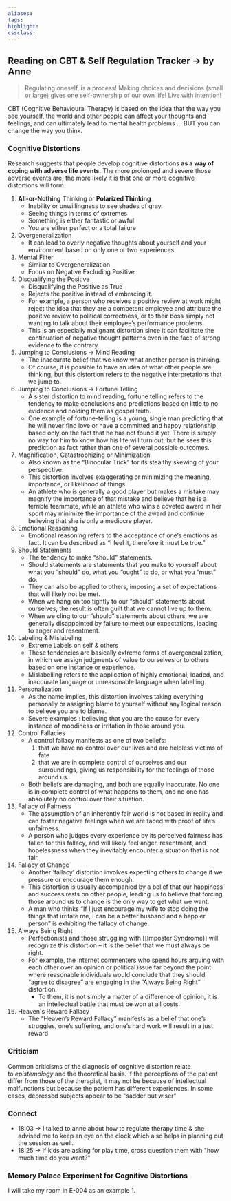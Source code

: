 ```yaml
---
aliases:  
tags:
highlight:  
cssclass:
---
```


## Reading on CBT & Self Regulation Tracker → by Anne
> Regulating oneself, is a process! Making choices and decisions (small or large) gives one self-ownership of our own life! Live with intention!

CBT (Cognitive Behavioural Therapy) is based on the idea that the way you see yourself, the world and other people can affect your thoughts and feelings, and can ultimately lead to mental health problems ... BUT you can change the way you think.



### Cognitive Distortions

Research suggests that people develop cognitive distortions **as a way of coping with adverse life events**. The more prolonged and severe those adverse events are, the more likely it is that one or more cognitive distortions will form.

1. **All-or-Nothing** Thinking or **Polarized Thinking**
	- Inability or unwillingness to see shades of gray.
	- Seeing things in terms of extremes
	- Something is either fantastic or awful
	- You are either perfect or a total failure
2. Overgeneralization
	- It can lead to overly negative thoughts about yourself and your environment based on only one or two experiences.
3. Mental Filter
	- Similar to Overgeneralization
	- Focus on Negative Excluding Positive
4. Disqualifying the Positive
	- Disqualifying the Positive as True
	- Rejects the positive instead of embracing it.
	- For example, a person who receives a positive review at work might reject the idea that they are a competent employee and attribute the positive review to political correctness, or to their boss simply not wanting to talk about their employee’s performance problems.
	- This is an especially malignant distortion since it can facilitate the continuation of negative thought patterns even in the face of strong evidence to the contrary.
5. Jumping to Conclusions → Mind Reading
	- The inaccurate belief that we know what another person is thinking.
	- Of course, it is possible to have an idea of what other people are thinking, but this distortion refers to the negative interpretations that we jump to.
6. Jumping to Conclusions → Fortune Telling
	- A sister distortion to mind reading, fortune telling refers to the tendency to make conclusions and predictions based on little to no evidence and holding them as gospel truth.
	- One example of fortune-telling is a young, single man predicting that he will never find love or have a committed and happy relationship based only on the fact that he has not found it yet. There is simply no way for him to know how his life will turn out, but he sees this prediction as fact rather than one of several possible outcomes.
7. Magnification, Catastrophizing or Minimization
	- Also known as the “Binocular Trick” for its stealthy skewing of your perspective.
	- This distortion involves exaggerating or minimizing the meaning, importance, or likelihood of things.
	- An athlete who is generally a good player but makes a mistake may magnify the importance of that mistake and believe that he is a terrible teammate, while an athlete who wins a coveted award in her sport may minimize the importance of the award and continue believing that she is only a mediocre player.
8. Emotional Reasoning
	- Emotional reasoning refers to the acceptance of one’s emotions as fact. It can be described as “I feel it, therefore it must be true.”
9. Should Statements
	- The tendency to make “should” statements.
	- Should statements are statements that you make to yourself about what you “should” do, what you “ought” to do, or what you “must” do.
	- They can also be applied to others, imposing a set of expectations that will likely not be met.
	- When we hang on too tightly to our “should” statements about ourselves, the result is often guilt that we cannot live up to them.
	- When we cling to our “should” statements about others, we are generally disappointed by failure to meet our expectations, leading to anger and resentment.
10. Labeling & Mislabeling
	- Extreme Labels on self & others
	- These tendencies are basically extreme forms of overgeneralization, in which we assign judgments of value to ourselves or to others based on one instance or experience.
	- Mislabelling refers to the application of highly emotional, loaded, and inaccurate language or unreasonable language when labelling.
11. Personalization
	- As the name implies, this distortion involves taking everything personally or assigning blame to yourself without any logical reason to believe you are to blame.
	- Severe examples : believing that you are the cause for every instance of moodiness or irritation in those around you.
12. Control Fallacies
	- A control fallacy manifests as one of two beliefs: 
		1. that we have no control over our lives and are helpless victims of fate 
		2. that we are in complete control of ourselves and our surroundings, giving us responsibility for the feelings of those around us. 
	- Both beliefs are damaging, and both are equally inaccurate. No one is in complete control of what happens to them, and no one has absolutely no control over their situation.
13. Fallacy of Fairness
	- The assumption of an inherently fair world is not based in reality and can foster negative feelings when we are faced with proof of life’s unfairness. 
	- A person who judges every experience by its perceived fairness has fallen for this fallacy, and will likely feel anger, resentment, and hopelessness when they inevitably encounter a situation that is not fair.
14. Fallacy of Change
	- Another ‘fallacy’ distortion involves expecting others to change if we pressure or encourage them enough. 
	- This distortion is usually accompanied by a belief that our happiness and success rests on other people, leading us to believe that forcing those around us to change is the only way to get what we want. 
	- A man who thinks “If I just encourage my wife to stop doing the things that irritate me, I can be a better husband and a happier person” is exhibiting the fallacy of change.
15. Always Being Right
	- Perfectionists and those struggling with [[Imposter Syndrome]] will recognize this distortion – it is the belief that we must always be right.
	- For example, the internet commenters who spend hours arguing with each other over an opinion or political issue far beyond the point where reasonable individuals would conclude that they should “agree to disagree” are engaging in the “Always Being Right” distortion. 
		- To them, it is not simply a matter of a difference of opinion, it is an intellectual battle that must be won at all costs.
16. Heaven's Reward Fallacy
	- The “Heaven’s Reward Fallacy” manifests as a belief that one’s struggles, one’s suffering, and one’s hard work will result in a just reward


### Criticism
Common criticisms of the diagnosis of cognitive distortion relate to *epistemology* and the theoretical basis. If the perceptions of the patient differ from those of the therapist, it may not be because of intellectual malfunctions but because the patient has different experiences. In some cases, depressed subjects appear to be "sadder but wiser"


### Connect
- 18:03 → I talked to anne about how to regulate therapy time & she advised me to keep an eye on the clock which also helps in planning out the session as well.
- 18:25 → If kids are asking for play time, cross question them with "how much time do you want?"


### Memory Palace Experiment for Cognitive Distortions

I will take my room in E-004 as an example
1. 